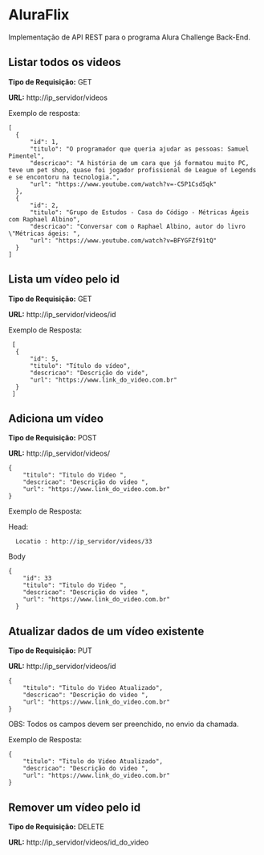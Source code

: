 # AluraFlix
Implementação de API REST para o programa Alura Challenge Back-End.


## Listar todos os videos 
  **Tipo de Requisição:** GET
  
  **URL:** http://ip_servidor/videos
  
  Exemplo de resposta:
  ```
  [
    {
        "id": 1,
        "titulo": "O programador que queria ajudar as pessoas: Samuel Pimentel",
        "descricao": "A história de um cara que já formatou muito PC, teve um pet shop, quase foi jogador profissional de League of Legends e se encontoru na tecnologia.",
        "url": "https://www.youtube.com/watch?v=-C5P1Csd5qk"
    },
    {
        "id": 2,
        "titulo": "Grupo de Estudos - Casa do Código - Métricas Ágeis com Raphael Albino",
        "descricao": "Conversar com o Raphael Albino, autor do livro  \"Métricas ágeis: ",
        "url": "https://www.youtube.com/watch?v=BFYGFZf91tQ"
    }
  ]
  ```

  ## Lista um vídeo pelo id
  **Tipo de Requisição:** GET
  
  **URL:** http://ip_servidor/videos/id
  
  Exemplo de Resposta:
  ```
   [
    {
        "id": 5,
        "titulo": "Título do vídeo",
        "descricao": "Descrição do vide",
        "url": "https://www.link_do_video.com.br"
    }
   ]
  ```
  ## Adiciona um vídeo
  **Tipo de Requisição:** POST 
  
  **URL:** http://ip_servidor/videos/
  ```
  {
      "titulo": "Titulo do Video ",
      "descricao": "Descrição do video ",
      "url": "https://www.link_do_video.com.br"
  }
  ```
  Exemplo de Resposta:
  
  Head:
  ```
    Locatio : http://ip_servidor/videos/33
  ```  
  Body
  ```
  {
      "id": 33
      "titulo": "Titulo do Video ",
      "descricao": "Descrição do video ",
      "url": "https://www.link_do_video.com.br"
    }
  ```
  ## Atualizar dados de um vídeo existente
  **Tipo de Requisição:** PUT 
  
  **URL:** http://ip_servidor/videos/id
  ```
  {
      "titulo": "Titulo do Video Atualizado",
      "descricao": "Descrição do video ",
      "url": "https://www.link_do_video.com.br"
  }
  ```
  OBS: Todos os campos devem ser preenchido, no envio da chamada. 

  Exemplo de Resposta:
  ```
  {
      "titulo": "Titulo do Video Atualizado",
      "descricao": "Descrição do video ",
      "url": "https://www.link_do_video.com.br"
  }
  ```  
  ## Remover um vídeo pelo id
  **Tipo de Requisição:** DELETE
  
  **URL:** http://ip_servidor/videos/id_do_video
